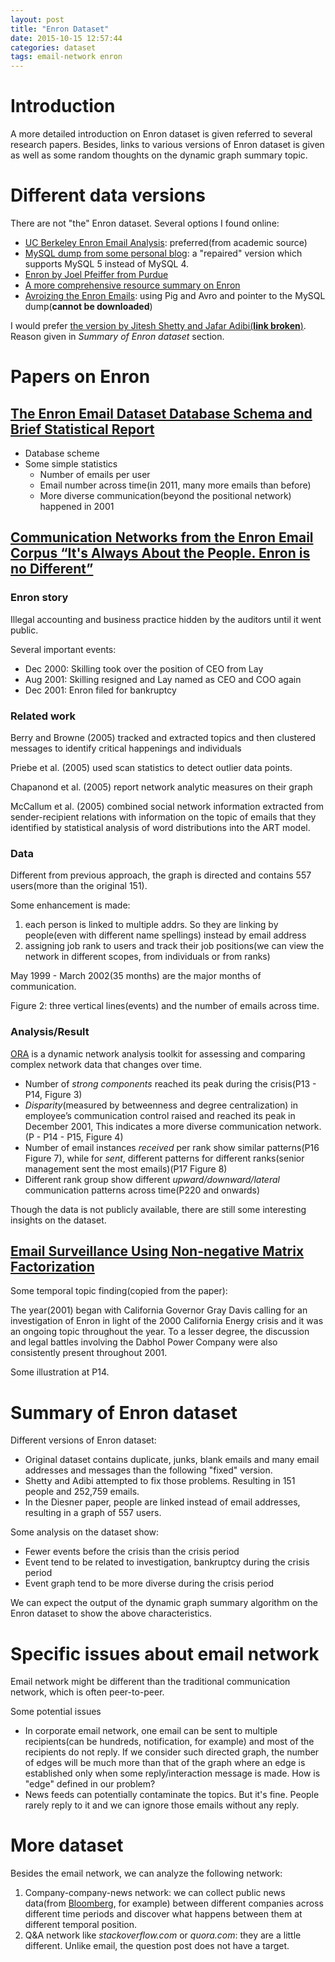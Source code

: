 ```yaml
---
layout: post
title: "Enron Dataset"
date: 2015-10-15 12:57:44
categories: dataset
tags: email-network enron
---
```

# Introduction

A more detailed introduction on Enron dataset is given referred to several research papers. Besides, links to various versions of Enron dataset is given as well as some random thoughts on the dynamic graph summary topic.

# Different data versions

There are not "the" Enron dataset. Several options I found online:

- [UC Berkeley Enron Email Analysis](http://bailando.sims.berkeley.edu/enron_email.html): preferred(from academic source)
- [MySQL dump from some personal blog](http://www.ahschulz.de/enron-email-data/): a "repaired" version which supports MySQL 5 instead of MySQL 4.
- [Enron by Joel Pfeiffer from Purdue](https://www.cs.purdue.edu/homes/jpfeiff/enron.html)
- [A more comprehensive resource summary on Enron](http://enrondata.org/content/data/)
- [Avroizing the Enron Emails](http://hortonworks.com/blog/the-data-lifecycle-part-one-avroizing-the-enron-emails/): using Pig and Avro and pointer to the MySQL dump(**cannot be downloaded**)

I would prefer [the version by Jitesh Shetty and Jafar Adibi(**link broken**)](http://www.isi.edu/~adibi/Enron/Enron.htm). Reason given in *Summary of Enron dataset* section.

# Papers on Enron

## [The Enron Email Dataset Database Schema and Brief Statistical Report](http://foreverdata.com/1009/Enron_Dataset_Report.pdf)

- Database scheme
- Some simple statistics
  - Number of emails per user
  - Email number across time(in 2011, many more emails than before)
  - More diverse communication(beyond the positional network) happened in 2001

## [Communication Networks from the Enron Email Corpus “It's Always About the People. Enron is no Different”](http://link.springer.com/article/10.1007/s10588-005-5377-0)

### Enron story

Illegal accounting and business practice hidden by the auditors until it went public.

Several important events:

- Dec 2000: Skilling took over the position of CEO from Lay
- Aug 2001: Skilling resigned and Lay named as CEO and COO again
- Dec 2001: Enron filed for bankruptcy

### Related work

Berry  and  Browne  (2005)  tracked  and  extracted  topics  and  then  clustered  messages to identify critical happenings and individuals

Priebe et al. (2005) used scan statistics to detect outlier data points.

Chapanond et al. (2005) report network analytic  measures on their graph

McCallum et al. (2005) combined social network information extracted from sender-recipient relations with information on the topic of emails that they identified by statistical analysis  of  word  distributions  into  the  ART  model.

### Data

Different from previous approach, the graph is directed and contains 557 users(more than the original 151).

Some enhancement is made:

1. each person is linked to multiple addrs. So they are linking by people(even with different name spellings) instead by email address
2. assigning job rank to users and track their job positions(we can view the network in different scopes, from individuals or from ranks)

May 1999 - March 2002(35 months) are the major months of communication.

Figure 2: three vertical lines(events) and the number of emails across time.

### Analysis/Result

[ORA](http://www.casos.cs.cmu.edu/projects/ora/) is a dynamic network analysis toolkit for assessing and comparing complex network data that changes over time.

- Number of *strong components* reached its peak during the crisis(P13 - P14, Figure 3)
- *Disparity*(measured by betweenness and degree centralization) in employee’s communication control raised and reached its peak in December 2001, This indicates a more diverse communication network.(P - P14 - P15, Figure 4)
- Number of email instances *received* per rank show similar patterns(P16 Figure 7), while for *sent*, different patterns for different ranks(senior management sent the most emails)(P17 Figure 8)
- Different rank group show different *upward/downward/lateral* communication patterns across time(P220 and onwards)

Though the data is not publicly available, there are still some interesting insights on the dataset.

## [Email Surveillance Using Non-negative Matrix Factorization](http://link.springer.com/article/10.1007%2Fs10588-005-5380-5)

Some temporal topic finding(copied from the paper):

The year(2001) began with California Governor Gray Davis calling for an investigation of Enron in light of the 2000 California Energy crisis and it was an ongoing topic throughout the year.
To a lesser degree, the discussion and legal battles involving the Dabhol Power Company were also consistently present throughout 2001.

Some illustration at P14.

# Summary of Enron dataset

Different versions of Enron dataset:

- Original dataset contains duplicate, junks, blank emails and many email addresses and messages than the following "fixed" version.
- Shetty and Adibi attempted to fix those problems. Resulting in 151 people and 252,759 emails.
- In the Diesner paper, people are linked instead of email addresses, resulting in a graph of 557 users.

Some analysis on the dataset show:

- Fewer events before the crisis than the crisis period
- Event tend to be related to investigation, bankruptcy during the crisis period
- Event graph tend to be more diverse during the crisis period

We can expect the output of the dynamic graph summary algorithm on the Enron dataset to show the above characteristics.



# Specific issues about email network

Email network might be different than the traditional communication network, which is often peer-to-peer.

Some potential issues

- In corporate email network, one email can be sent to multiple recipients(can be hundreds, notification, for example) and most of the recipients do not reply. If we consider such directed graph, the number of edges will be much more than that of the graph where an edge is established only when some reply/interaction message is made. How is "edge" defined in our problem?
- News feeds can potentially contaminate the topics. But it's fine. People rarely reply to it and we can ignore those emails without any reply.

# More dataset

Besides the email network, we can analyze the following network:

1. Company-company-news network: we can collect public news data(from [Bloomberg](http://www.bloomberg.com/europe), for example) between different companies across different time periods and discover what happens between them at different temporal position. 
2. Q&A network like *stackoverflow.com* or *quora.com*: they are a little different. Unlike email, the question post does not have a target.


